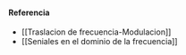 



#### Referencia
- [[Traslacion de frecuencia-Modulacion]]
- [[Seniales en el dominio de la frecuencia]]